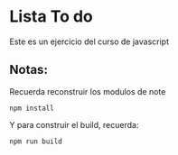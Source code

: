 # Lista To do

Este es un ejercicio del curso de javascript

## Notas:
Recuerda reconstruir los modulos de note
```
npm install
```

Y para construir el build, recuerda:
```
npm run build 
```